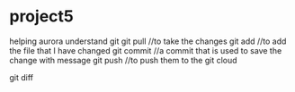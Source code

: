 # project5
helping aurora understand git
git pull //to take the changes
git add //to add the file that I have changed
git commit //a commit that is used to save the change with message
git push //to push them to the git cloud

git diff

